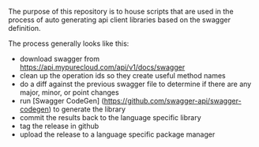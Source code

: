 The purpose of this repository is to house scripts that are used in the process of auto generating api client libraries based on the swagger definition.  

The process generally looks like this:

- download swagger from https://api.mypurecloud.com/api/v1/docs/swagger
- clean up the operation ids so they create useful method names
- do a diff against the previous swagger file to determine if there are any major, minor, or point changes
- run [Swagger CodeGen] (https://github.com/swagger-api/swagger-codegen) to generate the library
- commit the results back to the language specific library
- tag the release in github
- upload the release to a language specific package manager
